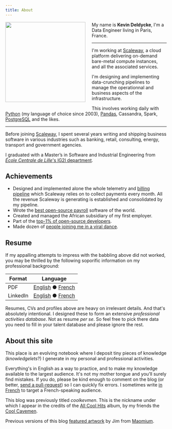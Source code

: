 ```yaml
---
title: About
---
```


<img class="thumbnail" width="250px"
style="float: left; margin-right: 20px; margin-bottom: 20px"
src="/uploads/2015/profile-photo.jpg"/>

My name is **Kevin Deldycke**, I'm a Data Engineer living in Paris, France.

---------

I'm working at [Scaleway](https://scaleway.com), a cloud platform delivering
on-demand bare-metal compute instances, and all the associated services.

I'm designing and implementing data-crunching pipelines to manage the
operationnal and business aspects of the infrastructure.

This involves working daily with [Python]({tag}python) (my language of choice
since 2003), [Pandas]({tag}pandas), Cassandra, Spark,
[PostgreSQL]({tag}postgresql) and the likes.

---------

Before joining [Scaleway](https://scaleway.com), I spent several years writing
and shipping business software in various industries such as banking, retail,
consulting, energy, transport and government agencies.

I graduated with a Master’s in Software and Industrial Engineering from
[*École Centrale de Lille*'s IG2I
department](http://www.ec-lille.fr/en/degree/ig2l-en.html).


## Achievements

- Designed and implemented alone the whole telemetry and [billing
pipeline](https://scaleway.com/faq/billing/) which Scaleway relies on to
collect payments every month. All the revenue Scaleway is generating is
established and consolidated by my pipeline.
- Wrote the [best open-source
payroll](http://kevin.deldycke.com/2008/06/best-open-source-payroll-software/)
software of the world.
- Created and managed the African subsidiary of my first employer.
- Part of the [top-1% of open-source
developers](http://kevin.deldycke.com/2011/03/top-1-percent-open-source-developer/).
- Made dozen of [people joining me in a viral
dance](http://kevin.deldycke.com/2013/09/vieilles-charrues/).


## Resume

If my appalling attempts to impress with the babbling above did not worked, you
may be thrilled by the following soporific information on my professional
background:

Format | Language
---|---
PDF | [English](http://docs.google.com/a/deldycke.com/document/export?format=pdf&id=1XaJgwRAhxHDuBSD-JqE--8WKGx0uTasa6IOU4IFBeKg) ● [French](http://docs.google.com/a/deldycke.com/document/export?format=pdf&id=1JYITJ3JU9WYvQXWlpGqLO9LzhcfAxiqJSsV8WyVhyyY)
LinkedIn | [English](http://linkedin.com/in/kevindeldycke/en) ● [French](http://linkedin.com/in/kevindeldycke/fr)

Resumes, CVs and profiles above are heavy on irrelevant details. And that's
absolutely intentional. I designed these to form an extensive *professional
activities database*. Not as resume _per se_. So feel free to pick there
data you need to fill in your talent database and please ignore the rest.


## About this site

This place is an evolving notebook where I deposit tiny pieces of knowledge
(*knowledgelets*?) I generate in my personal and professional activities.

Everything's in English as a way to practice, and to make my knowledge
available to the largest audience. It's not my mother tongue and you’ll surely
find mistakes. If you do, please be kind enough to comment on the blog (or
better, [send a
pull-request](https://github.com/kdeldycke/kevin-deldycke-blog/pulls)) so I can
quickly fix errors. I sometimes write [in French]({category}francais) to target
a French-speaking audience.

This blog was previously titled *coolkevmen*. This is the nickname under which
I appear in the credits of the [All Cool
Hits](http://coolcavemen.com/disc/all-cool-hits/) album, by my friends the
[Cool Cavemen](http://coolcavemen.com).

Previous versions of this blog [featured
artwork](http://kevin.deldycke.com/2011/01/new-blog-header-and-tiny-wordpress-theme-customizations/)
by Jim from [Maomium](http://maomium.com).
